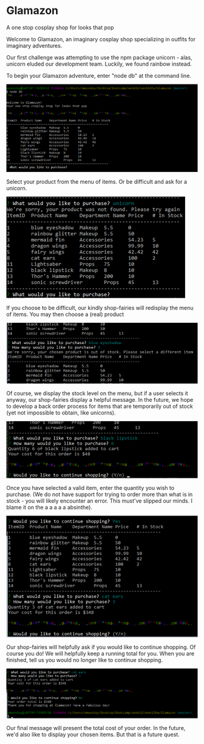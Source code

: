 # Glamazon
A one stop cosplay shop for looks that pop

Welcome to Glamazon, an imaginary cosplay shop specializing in outfits for imaginary adventures. 

Our first challenge was attempting to use the npm package unicorn - alas, unicorn eluded our development team. Luckily, we found rainbow instead.

To begin your Glamazon adventure, enter "node db" at the command line. 

![glamazon start.png](start.png)

Select your product from the menu of items. Or be difficult and ask for a unicorn.

![glamazon productNotFound.png](productNotFound.png)

If you choose to be difficult, our kindly shop-fairies will redisplay the menu of items. You may then choose a (real) product

![glamazon productOutOfStock.png](productOutOfStock.png)

Of course, we display the stock level on the menu, but if a user selects it anyway, our shop-fairies display a helpful message.  In the future, we hope to develop a back order process for items that are temporarily out of stock (yet not impossible to obtain, like unicorns).

![glamazon addToCart.png](addToCart.png)

Once you have selected a valid item, enter the quantity you wish to purchase.
(We do not have support for trying to order more than what is in stock - you will likely encounter an error. This must've slipped our minds.  I blame it on the a a a a a absinthe).

![glamazon additionalItems.png](additionalItems.png)

Our shop-fairies will helpfully ask if you would like to continue shopping.  Of course you do! We will helpfully keep a running total for you.  When you are finished, tell us you would no longer like to continue shopping.

![glamazon endOrder.png](endOrder.png)

Our final message will present the total cost of your order.  In the future, we'd also like to display your chosen items. But that is a future quest.




